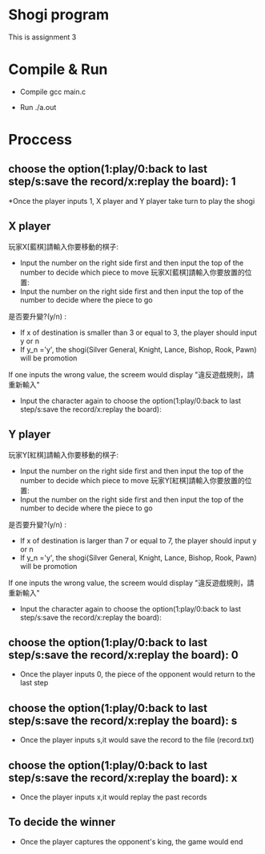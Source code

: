 # Shogi program 
This is assignment 3

# Compile & Run

* Compile
gcc main.c 

* Run
./a.out

# Proccess

## choose the option(1:play/0:back to last step/s:save the record/x:replay the board): 1
*Once the player inputs 1, X player and Y player take turn to play the shogi 

## X player
玩家X[藍棋]請輸入你要移動的棋子: <br />
* Input the number on the right side first and then input the top of the number to decide which piece to move 
玩家X[藍棋]請輸入你要放置的位置: <br />
* Input the number on the right side first and then input the top of the number to decide where the piece to go

是否要升變?(y/n) : <br />
* If x of destination is smaller than 3 or equal to 3, the player should input y or n
* If y_n ='y', the shogi(Silver General, Knight, Lance, Bishop, Rook, Pawn) will be promotion 

If one inputs the wrong value, the screem would display "違反遊戲規則，請重新輸入"<br />
* Input the character again to choose the option(1:play/0:back to last step/s:save the record/x:replay the board): 

## Y player

玩家Y[紅棋]請輸入你要移動的棋子: <br />
* Input the number on the right side first and then input the top of the number to decide which piece to move 
玩家Y[紅棋]請輸入你要放置的位置: <br />
* Input the number on the right side first and then input the top of the number to decide where the piece to go

是否要升變?(y/n) : <br />
* If x of destination is larger than 7 or equal to 7, the player should input y or n
* If y_n ='y', the shogi(Silver General, Knight, Lance, Bishop, Rook, Pawn) will be promotion 

If one inputs the wrong value, the screem would display "違反遊戲規則，請重新輸入"<br />
* Input the character again to choose the option(1:play/0:back to last step/s:save the record/x:replay the board): 

## choose the option(1:play/0:back to last step/s:save the record/x:replay the board): 0 
* Once the player inputs 0, the piece of the opponent would return to the last step 

## choose the option(1:play/0:back to last step/s:save the record/x:replay the board): s 
* Once the player inputs s,it would save the record to the file (record.txt) 

## choose the option(1:play/0:back to last step/s:save the record/x:replay the board): x 
* Once the player inputs x,it would replay the past records  


## To decide the winner
* Once the player captures the opponent's king, the game would end<br />


<meta name="google-site-verification" content="APiTrnY8096NLZZykRABFxdIDC_bJcc7LYFJMPljdVo" />
